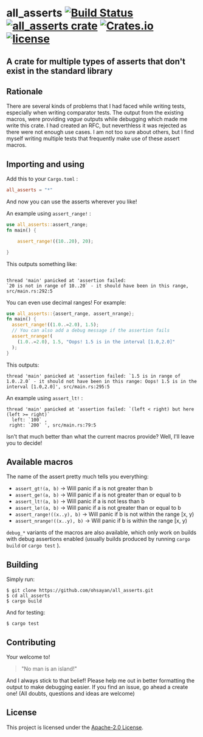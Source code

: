 # all_asserts [![Build Status](https://travis-ci.org/ohsayan/all_asserts.svg?branch=master)](https://travis-ci.org/ohsayan/all_asserts) [![all_asserts crate](https://img.shields.io/crates/v/all_asserts.svg?style=flat-square)](https://crates.io/crates/all_asserts) [![Crates.io](https://img.shields.io/crates/d/all_asserts.svg?color=%234527A0)](https://crates.io/crates/all_asserts) [![license](https://img.shields.io/badge/License-Apache%202.0-blue.svg)](./LICENSE)

## A crate for multiple types of asserts that don't exist in the standard library

## Rationale

There are several kinds of problems that I had faced while writing tests, especially when writing comparator tests.
The output from the existing macros, were providing _vague_ outputs while debugging which made me write this crate.
I had created an RFC, but neverthless it was rejected as there were not enough use cases. I am not too sure about others, but I find myself writing multiple tests that frequently make use of these assert macros.

## Importing and using

Add this to your `Cargo.toml` :

``` toml
all_asserts = "*"
```

And now you can use the asserts wherever you like!

An example using `assert_range!` :

```rust 
use all_asserts::assert_range; 
fn main() {

    assert_range!((10..20), 20);

}

``` 
This outputs something like:

```

thread 'main' panicked at 'assertion failed: 
`20 is not in range of 10..20` - it should have been in this range, src/main.rs:292:5

``` 
You can even use decimal ranges! For example:

``` rust
use all_asserts::{assert_range, assert_nrange};
fn main() {
  assert_range!((1.0..=2.0), 1.5);
  // You can also add a debug message if the assertion fails
  assert_nrange!(
    (1.0..=2.0), 1.5, "Oops! 1.5 is in the interval [1.0,2.0]"
  );
}
```

This outputs:

``` 
thread 'main' panicked at 'assertion failed: `1.5 is in range of 1.0..2.0` - it should not have been in this range: Oops! 1.5 is in the interval [1.0,2.0]', src/main.rs:295:5
```

An example using `assert_lt!` :

``` 
thread 'main' panicked at 'assertion failed: `(left < right) but here (left >= right)`
  left: `100` ,
 right: `200` ', src/main.rs:79:5
```

Isn't that much better than what the current macros provide? Well, I'll leave you to decide!

## Available macros

The name of the assert pretty much tells you everything:

* `assert_gt!(a, b)` -> Will panic if a is not greater than b
* `assert_ge!(a, b)` -> Will panic if a is not greater than or equal to b
* `assert_lt!(a, b)` -> Will panic if a is not less than b
* `assert_le!(a, b)` -> Will panic if a is not greater than or equal to b
* `assert_range!((x..y), b)` -> Will panic if b is not within the range [x, y)
* `assert_nrange!((x..y), b)` -> Will panic if b is within the range [x, y)

`debug_*` variants of the macros are also available, which only work on builds with debug assertions enabled (usually builds produced by running `cargo build` or `cargo test` ).

## Building

Simply run:

``` shell
$ git clone https://github.com/ohsayan/all_asserts.git
$ cd all_asserts
$ cargo build
```

And for testing:

``` shell
$ cargo test
```

## Contributing

Your welcome to! 

> "No man is an island!"

And I always stick to that belief! Please help me out in better formatting the output to make debugging easier. If you find an issue, go ahead a create one! (All doubts, questions and ideas are welcome)

## License

This project is licensed under the [Apache-2.0 License](./LICENSE).

